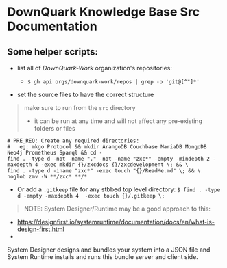 # DownQuark Knowledge Base Src Documentation

## Some helper scripts:
- list all of _DownQuark-Work_ organization's repositories:
  - `$ gh api orgs/downquark-work/repos | grep -o 'git@[^"]*'`

- set the source files to have the correct structure
> make sure to run from the `src` directory
> - it can be run at any time and will not affect any pre-existing folders or files
```
# PRE_REQ: Create any required directories:
#   eg: mkgo Protocol && mkdir ArangoDB Couchbase MariaDB MongoDB Neo4j Prometheus Sparql && cd -
find . -type d -not -name "." -not -name "zxc*" -empty -mindepth 2 -maxdepth 4 -exec mkdir {}/zxcdocs {}/zxcdevelopment \; && \
find . -type d -iname "zxc*" -exec touch "{}/ReadMe.md" \; && \
noglob zmv -W **/zxc* **/*
```
- Or add a `.gitkeep` file for any stbbed top level directory:
  `$ find . -type d -empty -maxdepth 4  -exec touch {}/.gitkeep \;`


> NOTE: System Designer/Runtime may be a good approach to this:
- https://designfirst.io/systemruntime/documentation/docs/en/what-is-design-first.html
- 
System Designer designs and bundles your system into a JSON file and
System Runtime installs and runs this bundle server and client side.
